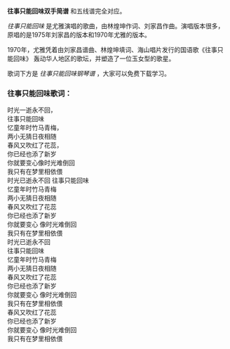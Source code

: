 

**往事只能回味双手简谱** 和五线谱完全对应。

_往事只能回味_ 是尤雅演唱的歌曲，由林煌坤作词、刘家昌作曲。演唱版本很多，原唱的是1975年刘家昌的版本和1970年尤雅的版本。

1970年，尤雅凭着由刘家昌谱曲、林煌坤填词、海山唱片发行的国语歌《往事只能回味》 轰动华人地区的歌坛，并塑造了一位玉女型的歌星。

歌词下方是 _往事只能回味钢琴谱_ ，大家可以免费下载学习。

### 往事只能回味歌词：

时光一逝永不回，  
往事只能回味  
忆童年时竹马青梅，  
两小无猜日夜相随  
春风又吹红了花蕊，  
你已经也添了新岁  
你就要变心像时光难倒回  
我只有在梦里相依偎  
时光已逝永不回 往事只能回味  
忆童年时竹马青梅  
两小无猜日夜相随  
春风又吹红了花蕊  
你已经也添了新岁  
你就要变心 像时光难倒回  
我只有在梦里相依偎  
时光已逝永不回  
往事只能回味  
忆童年时竹马青梅  
两小无猜日夜相随  
春风又吹红了花蕊  
你已经也添了新岁  
你就要变心 像时光难倒回  
我只有在梦里相依偎  
春风又吹红了花蕊  
你已经也添了新岁  
你就要变心 像时光难倒回  
我只有在梦里相依偎

